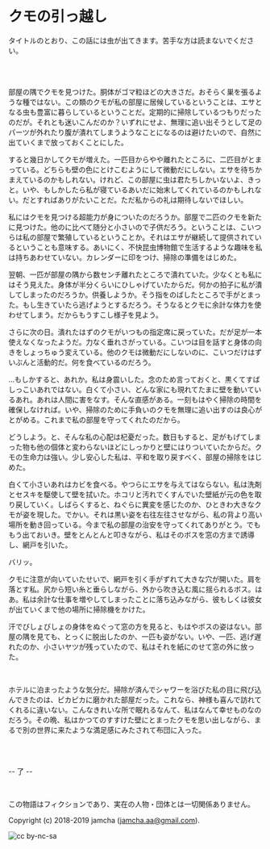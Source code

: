 

# クモの引っ越し

タイトルのとおり、この話には虫が出てきます。苦手な方は読まないでください。

<br>
<br>

部屋の隅でクモを見つけた。胴体がゴマ粒ほどの大きさだ。おそらく巣を張るような種ではない。この類のクモが私の部屋に居候しているということは、エサとなる虫も豊富に暮らしているということだ。定期的に掃除しているつもりだったのだが。それとも迷いこんだのか？いずれにせよ、無理に追い出そうとして足のパーツが外れたり腹が潰れてしまうようなことになるのは避けたいので、自然に出ていくまで放っておくことにした。  

すると幾日かしてクモが増えた。一匹目からやや離れたところに、二匹目がとまっている。どちらも壁の色にとけこむようにして微動だにしない。エサを待ちかまえているのかもしれない。けれど、この部屋に虫は君たちしかいないよ、きっと。いや、もしかしたら私が寝ているあいだに始末してくれているのかもしれない。だとすればありがたいことだ。ただ私からの礼は期待しないでほしい。  

私にはクモを見つける超能力が身についたのだろうか。部屋で二匹のクモを新たに見つけた。他のに比べて随分と小さいので子供だろう。ということは、こいつらは私の部屋で繁殖しているということか。それはエサが継続して提供されているということも意味する。あいにく、不快昆虫博物館で生活するような趣味を私は持ちあわせていない。カレンダーに印をつけ、掃除の準備をはじめた。  

翌朝、一匹が部屋の隅から数センチ離れたところで潰れていた。少なくとも私にはそう見えた。身体が半分くらいにひしゃげていたからだ。何かの拍子に私が潰してしまったのだろうか。供養しようか。そう指をのばしたところで手がとまった。もし生きていたら逃げようとするだろう。そうなるとクモに余計な体力を使わせてしまう。だからもうすこし様子を見よう。  

さらに次の日。潰れたはずのクモがいつもの指定席に戻っていた。だが足が一本使えなくなったようだ。力なく垂れさがっている。こいつは目を話すと身体の向きをしょっちゅう変えている。他のクモは微動だにしないのに、こいつだけはずいぶんと活動的だ。何を食べているのだろう。

…もしかすると、あれか。私は身震いした。念のため言っておくと、黒くてすばしっこいあれではない。白くて小さい、どんな家にも現れてたまに壁を動いているあれ。あれは人間に害をなす。そんな直感がある。一刻もはやく掃除の時間を確保しなければ。いや、掃除のために手負いのクモを無理に追い出すのは良心がとがめる。これまで私の部屋を守ってくれたのだから。

どうしよう。と、そんな私の心配は杞憂だった。数日もすると、足がもげてしまった物も他の個体と変わらないほどにしっかりと壁にはりついていたからだ。クモの生命力は強い。少し安心した私は、平和を取り戻すべく、部屋の掃除をはじめた。

白くて小さいあれはカビを食べる。やつらにエサを与えてはならない。私は洗剤とセスキを駆使して壁を拭いた。ホコリと汚れでくすんでいた壁紙が元の色を取り戻していく。しばらくすると、ねぐらに異変を感じたのか、ひときわ大きなクモが姿を現した。でかい。それは黒い姿を右往左往させながら、私の背より高い場所を動き回っている。今まで私の部屋の治安を守ってくれてありがとう。でももう出ておいき。壁をとんとんと叩きながら、私はそのボスを窓の方まで誘導し、網戸を引いた。

バリッ。

クモに注意が向いていたせいで、網戸を引く手がずれて大きな穴が開いた。肩を落とす私。尻から短い糸と垂らしながら、外から吹き込む風に揺られるボス。はあ。私は余計な仕事を増やしてしまったことに落ち込みながら、彼もしくは彼女が出ていくまで他の場所に掃除機をかけた。

汗でびしょびしょの身体をぬぐって窓の方を見ると、もはやボスの姿はない。部屋の隅を見ても、とっくに脱出したのか、一匹も姿がない。いや、一匹、逃げ遅れたのか、小さいヤツが残っていたので、私はそれを紙にのせて窓の外に放った。

<br>

ホテルに泊まったような気分だ。掃除が済んでシャワーを浴びた私の目に飛び込んできたのは、ピカピカに磨かれた部屋だった。これなら、神様も喜んで訪れてくれるに違いない。こんなきれいな所で眠れるなんて、私はなんて幸せものなのだろう。その晩、私はかつてのすすけた壁にとまったクモを思い出しながら、まるで別の世界に来たような満足感にみたされて布団に入った。

<br>  
<br>  

-- 了 --

<br>  

この物語はフィクションであり、実在の人物・団体とは一切関係ありません。  

Copyright (c) 2018-2019 jamcha (jamcha.aa@gmail.com).  

![cc by-nc-sa](https://i.creativecommons.org/l/by-nc-sa/4.0/88x31.png)  

